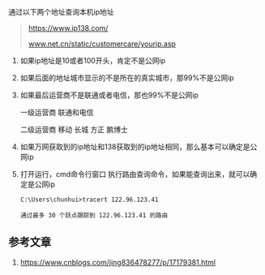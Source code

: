 通过以下两个地址查询本机ip地址

> https://www.ip138.com/
>
> www.net.cn/static/customercare/yourip.asp

1. 如果ip地址是10或者100开头，肯定不是公网ip

2. 如果后面的地址城市显示的不是所在的真实城市，那99%不是公网ip

3. 如果最后运营商不是联通或者电信，那也99%不是公网ip

   一级运营商 联通和电信

   二级运营商 移动 长城 方正 鹏博士

4. 如果万网获取到的ip地址和138获取到的ip地址相同，那么基本可以确定是公网ip

5. 打开运行，cmd命令行窗口 执行路由查询命令，如果能查询出来，就可以确定是公网ip

   ```
   C:\Users\chunhui>tracert 122.96.123.41
   
   通过最多 30 个跃点跟踪到 122.96.123.41 的路由
   ```

## 参考文章

1. https://www.cnblogs.com/jing836478277/p/17179381.html